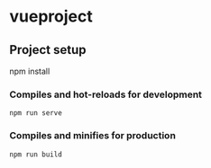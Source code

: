 # vueproject

## Project setup

npm install


### Compiles and hot-reloads for development
```
npm run serve
```

### Compiles and minifies for production
```
npm run build
```

